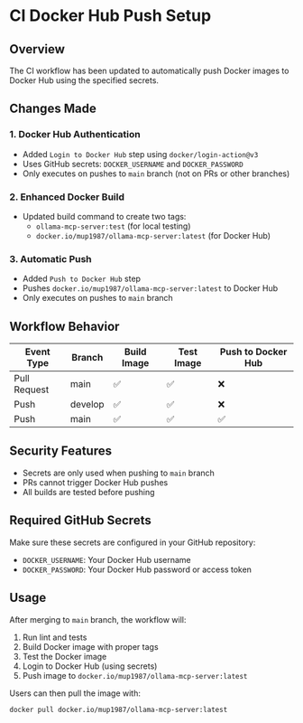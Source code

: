 # CI Docker Hub Push Setup

## Overview

The CI workflow has been updated to automatically push Docker images to Docker Hub using the specified secrets.

## Changes Made

### 1. Docker Hub Authentication
- Added `Login to Docker Hub` step using `docker/login-action@v3`
- Uses GitHub secrets: `DOCKER_USERNAME` and `DOCKER_PASSWORD`
- Only executes on pushes to `main` branch (not on PRs or other branches)

### 2. Enhanced Docker Build
- Updated build command to create two tags:
  - `ollama-mcp-server:test` (for local testing)
  - `docker.io/mup1987/ollama-mcp-server:latest` (for Docker Hub)

### 3. Automatic Push
- Added `Push to Docker Hub` step
- Pushes `docker.io/mup1987/ollama-mcp-server:latest` to Docker Hub
- Only executes on pushes to `main` branch

## Workflow Behavior

| Event Type | Branch | Build Image | Test Image | Push to Docker Hub |
|------------|--------|-------------|------------|--------------------|
| Pull Request | main | ✅ | ✅ | ❌ |
| Push | develop | ✅ | ✅ | ❌ |
| Push | main | ✅ | ✅ | ✅ |

## Security Features

- Secrets are only used when pushing to `main` branch
- PRs cannot trigger Docker Hub pushes
- All builds are tested before pushing

## Required GitHub Secrets

Make sure these secrets are configured in your GitHub repository:

- `DOCKER_USERNAME`: Your Docker Hub username
- `DOCKER_PASSWORD`: Your Docker Hub password or access token

## Usage

After merging to `main` branch, the workflow will:

1. Run lint and tests
2. Build Docker image with proper tags
3. Test the Docker image
4. Login to Docker Hub (using secrets)
5. Push image to `docker.io/mup1987/ollama-mcp-server:latest`

Users can then pull the image with:
```bash
docker pull docker.io/mup1987/ollama-mcp-server:latest
```